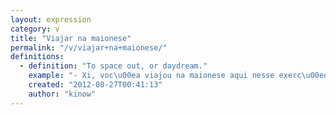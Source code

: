 ```yaml
---
layout: expression
category: v
title: "Viajar na maionese"
permalink: "/v/viajar+na+maionese/"
definitions:
  - definition: "To space out, or daydream."
    example: "- Xi, voc\u00ea viajou na maionese aqui nesse exerc\u00edcio, \u00f3..."
    created: "2012-08-27T00:41:13"
    author: "kinow"
---
```

